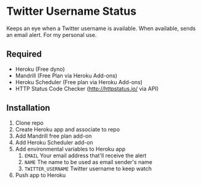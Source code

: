 # Twitter Username Status

Keeps an eye when a Twitter username is available. When available, sends an email alert. For my personal use.

## Required
* Heroku (Free dyno)
* Mandrill (Free Plan via Heroku Add-ons)
* Heroku Scheduler (Free plan via Heroku Add-ons)
* HTTP Status Code Checker (http://httpstatus.io/ via API)

## Installation
1. Clone repo
2. Create Heroku app and associate to repo
3. Add Mandrill free plan add-on
4. Add Heroku Scheduler add-on
5. Add environmental variables to Heroku app
    1. `EMAIL` Your email address that'll receive the alert 
    2. `NAME` The name to be used as email sender's name
    3. `TWITTER_USERNAME` Twitter username to keep watch
6. Push app to Heroku